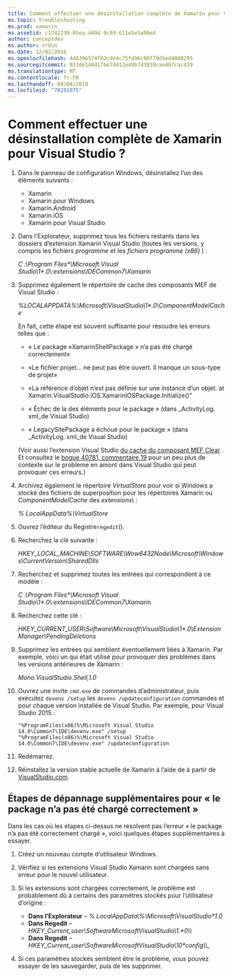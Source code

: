 ```yaml
---
title: Comment effectuer une désinstallation complète de Xamarin pour Visual Studio ?
ms.topic: troubleshooting
ms.prod: xamarin
ms.assetid: c1742239-05ea-449d-9c99-611e5e5a90e4
author: conceptdev
ms.author: crdun
ms.date: 12/02/2016
ms.openlocfilehash: 4d8396574f02cde4c75fd96c98f79d5ed4080293
ms.sourcegitcommit: 933de144d1fbe7d412e49b743839cae4bfcac439
ms.translationtype: MT
ms.contentlocale: fr-FR
ms.lasthandoff: 09/04/2019
ms.locfileid: "70291075"
---
```

# <a name="how-do-i-perform-a-thorough-uninstall-for-xamarin-for-visual-studio"></a>Comment effectuer une désinstallation complète de Xamarin pour Visual Studio ?


1. Dans le panneau de configuration Windows, désinstallez l’un des éléments suivants :

    - Xamarin
    - Xamarin pour Windows
    - Xamarin.Android
    - Xamarin.iOS
    - Xamarin pour Visual Studio

2. Dans l’Explorateur, supprimez tous les fichiers restants dans les dossiers d’extension Xamarin Visual Studio (toutes les versions, y compris les fichiers _programme_ et les _fichiers programme (x86)_ ) :

    _C :\\Program Files\*\\Microsoft Visual Studio\\1\*.0\\:extensions\\IDECommon7\\Xamarin_

3. Supprimez également le répertoire de cache des composants MEF de Visual Studio :

    _%LOCALAPPDATA%\\Microsoft\\VisualStudio\\1\*.0\\ComponentModelCache_

    En fait, cette étape est souvent suffisante pour résoudre les erreurs telles que :

    - « Le package «XamarinShellPackage » n’a pas été chargé correctement»

    - «Le fichier projet... ne peut pas être ouvert. Il manque un sous-type de projet»

    - «La référence d’objet n’est pas définie sur une instance d’un objet.  at Xamarin.VisualStudio.IOS.XamarinIOSPackage.Initialize()"

    - « Échec de la des éléments pour le package » (dans _ActivityLog. xml_de Visual Studio)

    - « LegacySitePackage a échoué pour le package » (dans _ActivityLog. xml_de Visual Studio)

    (Voir aussi l’extension Visual Studio [du cache du composant MEF Clear](https://visualstudiogallery.msdn.microsoft.com/22b94661-70c7-4a93-9ca3-8b6dd45f47cd) .  Et consultez le [bogue 40781, commentaire 19](https://bugzilla.xamarin.com/show_bug.cgi?id=40781#c19) pour un peu plus de contexte sur le problème en amont dans Visual Studio qui peut provoquer ces erreurs.)

4. Archivez également le répertoire _VirtualStore_ pour voir si Windows a stocké des fichiers de superposition pour les répertoires Xamarin ou _ComponentModelCache_ des _extensions\\_ :

    _% LocalAppData%\\VirtualStore_

5. Ouvrez l’éditeur du Registre`regedit`().

6. Recherchez la clé suivante :

    _HKEY\_LOCAL\_MACHINE\\SOFTWARE\\Wow6432Node\\Microsoft\\Windows\\CurrentVersion\\SharedDlls_

7. Recherchez et supprimez toutes les entrées qui correspondent à ce modèle :

    _C :\\Program Files\*\\Microsoft Visual Studio\\1\*.0\\:extensions\\IDECommon7\\Xamarin_

8. Recherchez cette clé :

    _HKEY\_CURRENT\_USER\\Software\\Microsoft\\VisualStudio\\1\*.0\\ExtensionManager\\PendingDeletions_

9. Supprimez les entrées qui semblent éventuellement liées à Xamarin.  Par exemple, voici un qui était utilisé pour provoquer des problèmes dans les versions antérieures de Xamarin :

    _Mono.VisualStudio.Shell,1.0_

10. Ouvrez une invite `cmd.exe` de commandes d’administrateur, puis exécutez `devenv /setup` les `devenv /updateconfiguration` commandes et pour chaque version installée de Visual Studio.  Par exemple, pour Visual Studio 2015 :

    ```
    "%ProgramFiles(x86)%\Microsoft Visual Studio 14.0\Common7\IDE\devenv.exe" /setup
    "%ProgramFiles(x86)%\Microsoft Visual Studio 14.0\Common7\IDE\devenv.exe" /updateconfiguration
    ```

11. Redémarrez.

12. Réinstallez la version stable actuelle de Xamarin à l’aide de à partir de [VisualStudio.com](https://visualstudio.com/xamarin/).

## <a name="additional-troubleshooting-steps-for-package-did-not-load-correctly"></a>Étapes de dépannage supplémentaires pour « le package n’a pas été chargé correctement »

Dans les cas où les étapes ci-dessus ne résolvent pas l’erreur « le package n’a pas été correctement chargé », voici quelques étapes supplémentaires à essayer.

1. Créez un nouveau compte d’utilisateur Windows.

2. Vérifiez si les extensions Visual Studio Xamarin sont chargées sans erreur pour le nouvel utilisateur.

3. Si les extensions sont chargées correctement, le problème est probablement dû à certains des paramètres stockés pour l’utilisateur d’origine :

    - **Dans l’Explorateur** – _% LocalAppData\\%\\Microsoft\\VisualStudio\*1.0_
    - **Dans Regedit** – _HKEY\_Current\_user\\SoftwareMicrosoftVisualStudio\\1.\*0\\\\_
    - **Dans Regedit** – _HKEY\_Current\_user\\SoftwareMicrosoftVisualStudio\\10\*config\\\\\__

4. Si ces paramètres stockés semblent être le problème, vous pouvez essayer de les sauvegarder, puis de les supprimer.
